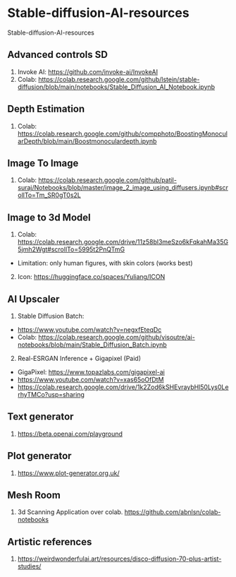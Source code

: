 # Stable-diffusion-AI-resources
Stable-diffusion-AI-resources

## Advanced controls SD
1. Invoke AI: https://github.com/invoke-ai/InvokeAI
2. Colab: https://colab.research.google.com/github/lstein/stable-diffusion/blob/main/notebooks/Stable_Diffusion_AI_Notebook.ipynb

## Depth Estimation
1. Colab: https://colab.research.google.com/github/compphoto/BoostingMonocularDepth/blob/main/Boostmonoculardepth.ipynb

## Image To Image
1. Colab: https://colab.research.google.com/github/patil-suraj/Notebooks/blob/master/image_2_image_using_diffusers.ipynb#scrollTo=Tm_SR0gT0s2L

## Image to 3d Model
1. Colab: https://colab.research.google.com/drive/11z58bl3meSzo6kFqkahMa35G5jmh2Wgt#scrollTo=5995t2PnQTmG
 - Limitation: only human figures, with skin colors (works best)
2. Icon: https://huggingface.co/spaces/Yuliang/ICON

## AI Upscaler
1. Stable Diffusion Batch: 
 - https://www.youtube.com/watch?v=negxfEteqDc
 - Colab: https://colab.research.google.com/github/visoutre/ai-notebooks/blob/main/Stable_Diffusion_Batch.ipynb

2. Real-ESRGAN Inference + Gigapixel (Paid)
 - GigaPixel: https://www.topazlabs.com/gigapixel-ai
 - https://www.youtube.com/watch?v=xas65oOfDtM
 - https://colab.research.google.com/drive/1k2Zod6kSHEvraybHl50Lys0LerhyTMCo?usp=sharing

## Text generator
1. https://beta.openai.com/playground

## Plot generator
1. https://www.plot-generator.org.uk/

## Mesh Room
1. 3d Scanning Application over colab. https://github.com/abnlsn/colab-notebooks

## Artistic references
1. https://weirdwonderfulai.art/resources/disco-diffusion-70-plus-artist-studies/
